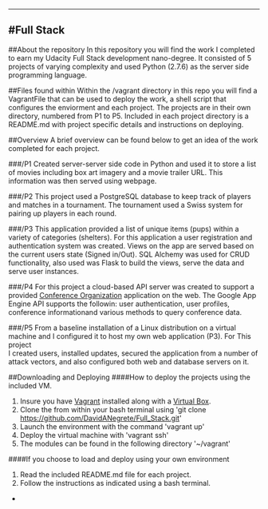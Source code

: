----
#Full Stack 
----


##About the repository 
In this repository you will find the work I completed to earn my Udacity 
Full Stack development nano-degree. It consisted of 5 projects of varying complexity
and used Python (2.7.6) as the server side programming language. 

##Files found within
Within the /vagrant directory in this repo you will find a VagrantFile that 
can be used to deploy the work, a shell script that configures the enviorment and 
each project. The projects are in their own directory, numbered from P1 to P5. 
Included in each project directory is a README.md with project specific
details and instructions on deploying.


##Overview
A brief overview can be found below to get an idea of the work completed
for each project.

###/P1
Created server-server side code in Python and used it to store a list of 
movies including box art imagery and a movie trailer URL. This information
was then served using webpage.

###/P2
This project used a PostgreSQL database to keep track of players and 
matches in a tournament. The tournament used a Swiss system for pairing 
up players in each round.

###/P3
This application provided a list of unique items (pups) within a variety of 
categories (shelters). For this application a user registration and authentication 
system was created. Views on the app are served based on the current users state
(Signed in/Out). SQL Alchemy was used for CRUD functionality, also used was Flask to 
build the views, serve the data and serve user instances. 

###/P4
For this project a cloud-based API server was created to support a provided 
[Conference Organization](https://github.com/udacity/ud858/tree/master/ConferenceCentral_Complete) application on the web. The Google App Engine API supports the followin: user authentication, user profiles,
conference informationand various methods to query conference data.

###/P5
From a baseline installation of a Linux distribution on a virtual machine 
and I configured it to host my own web application (P3). For This project  
I created users, installed updates, secured the application from a number of attack vectors, 
and also configured both web and database servers on it. 


##Downloading and Deploying
####How to deploy the projects using the included VM. 
  1. Insure you have [Vagrant](https://www.vagrantup.com/downloads.html) installed along with a [Virtual Box](https://www.virtualbox.org/wiki/Downloads).
  2. Clone the from within your bash terminal using 
    'git clone https://github.com/DavidANegrete/Full_Stack.git'
  3. Launch the environment with the command 
    'vagrant up'
  4. Deploy the virtual machine with 
    'vagrant ssh'
  5. The modules can be found in the following directory 
    '~/vagrant'
    

####If you choose to load and deploy using your own environment
  1. Read the included README.md file for each project. 
  2. Follow the instructions as indicated using a bash terminal.

-

